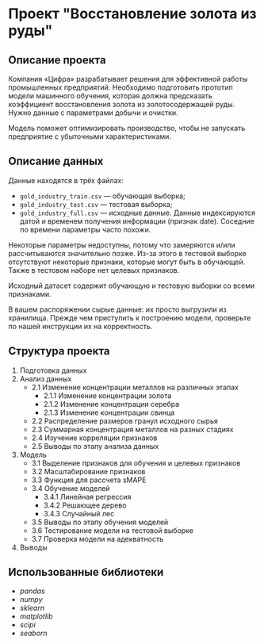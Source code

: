 # Проект "Восстановление золота из руды"
## Описание проекта
Компания «Цифра» разрабатывает решения для эффективной работы промышленных предприятий. Необходимо подготовить прототип модели машинного обучения, которая должна предсказать коэффициент восстановления золота из золотосодержащей руды. Нужно данные с параметрами добычи и очистки. 

Модель поможет оптимизировать производство, чтобы не запускать предприятие с убыточными характеристиками.

## Описание данных
Данные находятся в трёх файлах:
- `gold_industry_train.csv` — обучающая выборка;
- `gold_industry_test.csv` — тестовая выборка;
- `gold_industry_full.csv` — исходные данные.
Данные индексируются датой и временем получения информации (признак date). Соседние по времени параметры часто похожи.

Некоторые параметры недоступны, потому что замеряются и/или рассчитываются значительно позже. Из-за этого в тестовой выборке отсутствуют некоторые признаки, которые могут быть в обучающей. Также в тестовом наборе нет целевых признаков.

Исходный датасет содержит обучающую и тестовую выборки со всеми признаками.

В вашем распоряжении сырые данные: их просто выгрузили из хранилища. Прежде чем приступить к построению модели, проверьте по нашей инструкции их на корректность.

## Структура проекта
1. Подготовка данных
2. Анализ данных
    - 2.1  Изменение концентрации металлов на различных этапах
        - 2.1.1  Изменение концентрации золота
        - 2.1.2  Изменение концентрации серебра
        - 2.1.3  Изменение концентрации свинца
    - 2.2  Распределение размеров гранул исходного сырья
    - 2.3  Суммарная концентрация металлов на разных стадиях
    - 2.4  Изучение корреляции признаков
    - 2.5  Выводы по этапу анализа данных
3. Модель
    - 3.1  Выделение признаков для обучения и целевых признаков
    - 3.2  Масштабирование признаков
    - 3.3  Функция для рассчета sMAPE
    - 3.4  Обучение моделей
        - 3.4.1  Линейная регрессия
        - 3.4.2  Решающее дерево
        - 3.4.3  Случайный лес
    - 3.5  Выводы по этапу обучения моделей
    - 3.6  Тестирование модели на тестовой выборке
    - 3.7  Проверка модели на адекватность
4. Выводы

## Использованные библиотеки
- *pandas*
- *numpy*
- *sklearn*
- *matplotlib*
- *scipi*
- *seaborn*